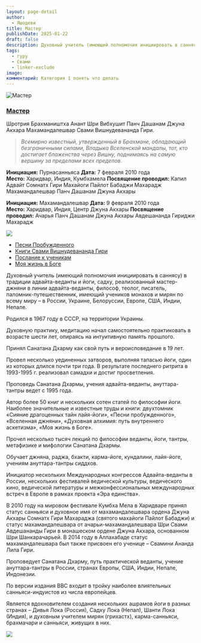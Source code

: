 ```yaml
---
layout: page-detail
author:
  - Яшодеви
title: Мастер
publishDate: 2025-01-22
draft: false
description: Духовный учитель (имеющий полномочия инициировать в саннясу) в традиции адвайта-веданты и йоги, садху, реализованный мастер-джняни в линии адвайта-веданты, философ, теолог, писатель, паломник-путешественник, имеющий учеников монахов и мирян по всему миру – в России, Украине, Белоруссии, Европе, США, Индии, Непале.
tags:
  - гуру
  - Свами
  - linker-exclude
image: 
комментарий: Категория 1 понять что делать
---
```

![Мастер](https://www.advayta.org/upload/iblock/cf7/cf7dd3a51f993ab10834b7cd5e50e270.jpg "Мастер")

### [Мастер](https://www.advayta.org/ukr/mayster/)

Шротрия Брахмаништха Анант Шри Вибхушит Панч Дашанам Джуна Акхара
Махамандалешвар Свами Вишнудевананда Гири.

> _Всемирно известный, утвержденный в Брахмане, обладающий безграничными силами,_
> _Владыка Вселенской мандалы, тот, кто достигает блаженства через Вишну,_
> _поднимаясь на самую вершину за пределами всех пределов_.

**Инициация:** Пурнасанньяса
**Дата:** 7 февраля 2010 года
**Место:** Харидвар, Индия, Кумбхамела
**Посвящение проводил:** Капил Адвайт Сомнатх Гири Махайоги Пайлот Бабаджи Махарадж Махамандалешвар Панч Дашанам Джуна Акхары

**Инициация:** Махамандалешвар
**Дата:** 9 февраля 2010 года
**Место:** Харидвар, Индия, Центр Джуна Акхары
**Посвящение проводил:** Ачарья Панч Дашанам Джуна Акхары Авдешананда Гириджи Махарадж

![](https://www.advayta.org/binaries/am/10655.jpg)

- [Песни Пробужденного](https://www.advayta.org/master/pesni-probuzhdennogo/)
- [Книги Свами Вишнудевананда Гири](https://www.advayta.org/library/knigi-svami-vishnudevananda-giri/)
- [Послание к ученикам](https://www.advayta.org/master/poslanie-k-uchenikam-ko-dnyu-shivaratri-fevral-2014-g/)
- [Моя жизнь в Боге](https://www.advayta.org/library/knigi-svami-vishnudevananda-giri/moya-zhizn-v-boge/)

Духовный учитель (имеющий полномочия инициировать в саннясу) в традиции адвайта-веданты и йоги, садху, реализованный мастер-джняни в линии адвайта-веданты, философ, теолог, писатель, паломник-путешественник, имеющий учеников монахов и мирян по всему миру – в России, Украине, Белоруссии, Европе, США, Индии, Непале.

Родился в 1967 году в СССР, на территории Украины.

Духовную практику, медитацию начал самостоятельно практиковать в возрасте шести лет, опираясь на интуитивную память прошлого.

Принял Санатана Дхарму как свой путь и вероисповедание в 19 лет.

Провел несколько уединенных затворов, выполняя тапасью йоги, один из которых длился почти три года. В результате последнего ритрита в 1993-1995 г. реализовал самадхи и достиг просветления.

Проповедь Санатана Дхармы, учения адвайта-веданты, ануттара-тантры ведет с 1995 года.

Автор более 50 книг и нескольких сотен статей по философии йоги. Наиболее значительные и известные труды и книги: двухтомник «Сияние драгоценных тайн лайя-йоги», «Песни пробужденного», «Вселенная джняни», «Духовная алхимия: путь внутреннего аскетизма», «Моя жизнь в Боге».

Прочел несколько тысяч лекций по философии веданты, йоги, тантры, метафизике и мифологии Санатана Дхармы.

Обучает джняна, раджа, бхакти, карма-йоге, кундалини, лайя-йоге, учениям ануттара-тантры сиддхов.

Инициатор нескольких Международных конгрессов Адвайта-веданты в России, нескольких фестивалей ведической культуры, ведического кино, ведической литературы и межконфессиональных международных встреч в Европе в рамках проекта «Эра единства».

В 2010 году на мировом фестивале Кумбха Мела в Харидваре принял статус санньяси и духовное имя от махамандалешвара ордена Джуна Акхары Сомнатх Гири Махараджа (святого махайоги Пайлот Бабаджи) и статус махамандалешвара от ачарьи-махамандалешвара Шри Свами Авдешананды Гири в монашеском ордене Джуна Акхара, основанном Шри Шанкарачарьей. В 2014 году в Аллахабаде статус махамандалешвара был также присвоен его ученице – Свамини Ананда Лила Гири.

Проповедует Санатана Дхарму, путь практической веданты, учение ануттара-тантры в России, странах Европы, США, Индии, Непале, Индонезии.

По версии издания ВВС входит в тройку наиболее влиятельных санньяси-индуистов из числа европейцев.

Является вдохновителем создания нескольких ашрамов йоги в разных странах – Дивья Лока (Россия), Садху Лока (Непал), Шанти Лока (Индия), и духовным учителем мирян (грихастх), карма-санньяси, брахмачари и санньяси, живущих в них.

  

![](https://www.advayta.org/binaries/am/10656.jpg)